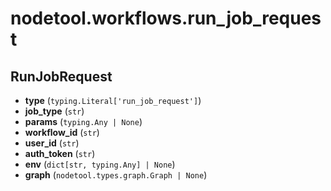 # nodetool.workflows.run_job_request

## RunJobRequest

- **type** (`typing.Literal['run_job_request']`)
- **job_type** (`str`)
- **params** (`typing.Any | None`)
- **workflow_id** (`str`)
- **user_id** (`str`)
- **auth_token** (`str`)
- **env** (`dict[str, typing.Any] | None`)
- **graph** (`nodetool.types.graph.Graph | None`)


